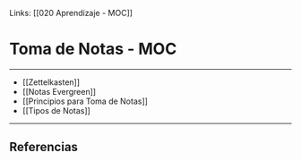 Links: [[020 Aprendizaje - MOC]]

# Toma de Notas - MOC
---

- [[Zettelkasten]]
- [[Notas Evergreen]]
- [[Principios para Toma de Notas]]
- [[Tipos de Notas]]

---

## Referencias